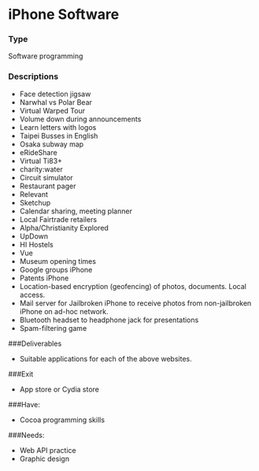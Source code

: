 # iPhone Software

### Type
Software programming

### Descriptions
- Face detection jigsaw
- Narwhal vs Polar Bear
- Virtual Warped Tour
- Volume down during announcements
- Learn letters with logos
- Taipei Busses in English
- Osaka subway map
- eRideShare
- Virtual Ti83+
- charity:water
- Circuit simulator
- Restaurant pager
- Relevant
- Sketchup
- Calendar sharing, meeting planner
- Local Fairtrade retailers
- Alpha/Christianity Explored
- UpDown
- HI Hostels
- Vue
- Museum opening times
- Google groups iPhone
- Patents iPhone
- Location-based encryption (geofencing) of photos, documents. Local access.
- Mail server for Jailbroken iPhone to receive photos from non-jailbroken iPhone on ad-hoc network.
- Bluetooth headset to headphone jack for presentations
- Spam-filtering game

###Deliverables
- Suitable applications for each of the above websites.

###Exit
- App store or Cydia store

###Have:
- Cocoa programming skills

###Needs:
- Web API practice
- Graphic design